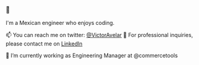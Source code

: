 ### 👋


I'm a Mexican engineer who enjoys coding.

📫 You can reach me on twitter: [@VictorAvelar](https://twitter.com/VictorAvelar)
💼 For professional inquiries, please contact me on [LinkedIn](https://www.linkedin.com/in/victoravelar/)

🔭 I’m currently working as Engineering Manager at @commercetools

<!--
**VictorAvelar/VictorAvelar** is a ✨ _special_ ✨ repository because its `README.md` (this file) appears on your GitHub profile.

Here are some ideas to get you started:

- 🔭 I’m currently working on ...
- 🌱 I’m currently learning ...
- 👯 I’m looking to collaborate on ...
- 🤔 I’m looking for help with ...
- 💬 Ask me about ...
- 📫 How to reach me: ...
- 😄 Pronouns: ...
- ⚡ Fun fact: ...
-->
